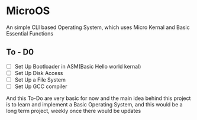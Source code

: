# MicroOS
An simple CLI based Operating System, which uses Micro Kernal and Basic Essential Functions

## To - D0
-[ ] Set Up Bootloader in ASM(Basic Hello world kernal)
-[ ] Set Up Disk Access
-[ ] Set Up a File System
-[ ] Set Up GCC compiler

And this To-Do are very basic for now and the main idea behind this project is to learn and implement a Basic Operating System, and this would be a long term project, weekly once there would be updates 
